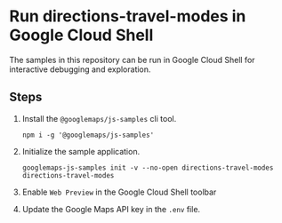 # Run directions-travel-modes in Google Cloud Shell

The samples in this repository can be run in Google Cloud Shell for interactive debugging and exploration.

## Steps

1. Install the `@googlemaps/js-samples` cli tool.

    ```
    npm i -g '@googlemaps/js-samples'
    ```
1. Initialize the sample application. 
    ```
    googlemaps-js-samples init -v --no-open directions-travel-modes directions-travel-modes
    ```
1. Enable `Web Preview` in the Google Cloud Shell toolbar
1. Update the Google Maps API key in the `.env` file.
